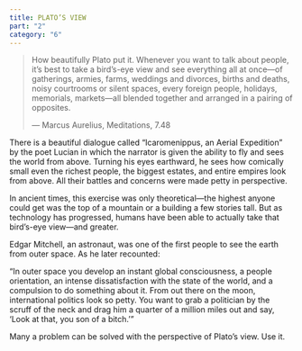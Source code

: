 ```yaml
---
title: PLATO’S VIEW
part: "2"
category: "6"
---
```


> How beautifully Plato put it. Whenever you want to talk about people, it’s best to take a bird’s-eye view and see everything all at once—of gatherings, armies, farms, weddings and divorces, births and deaths, noisy courtrooms or silent spaces, every foreign people, holidays, memorials, markets—all blended together and arranged in a pairing of opposites.
>
> — Marcus Aurelius, Meditations, 7.48

There is a beautiful dialogue called “Icaromenippus, an Aerial Expedition” by the poet Lucian in which the narrator is given the ability to fly and sees the world from above. Turning his eyes earthward, he sees how comically small even the richest people, the biggest estates, and entire empires look from above. All their battles and concerns were made petty in perspective.

In ancient times, this exercise was only theoretical—the highest anyone could get was the top of a mountain or a building a few stories tall. But as technology has progressed, humans have been able to actually take that bird’s-eye view—and greater.

Edgar Mitchell, an astronaut, was one of the first people to see the earth from outer space. As he later recounted:

<aside>
“In outer space you develop an instant global consciousness, a people orientation, an intense dissatisfaction with the state of the world, and a compulsion to do something about it. From out there on the moon, international politics look so petty. You want to grab a politician by the scruff of the neck and drag him a quarter of a million miles out and say, ‘Look at that, you son of a bitch.’”
</aside>

Many a problem can be solved with the perspective of Plato’s view. Use it.
